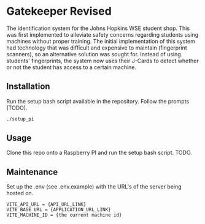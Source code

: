 # Gatekeeper Revised

The identification system for the Johns Hopkins WSE student shop. This was first implemented to alleviate safety concerns regarding students using machines without proper training. The initial implementation of this system had technology that was difficult and expensive to maintain (fingerprint scanners), so an alternative solution was sought for. Instead of using students' fingerprints, the system now uses their J-Cards to detect whether or not the student has access to a certain machine.

## Installation 

Run the setup bash script available in the repository. Follow the prompts (TODO).
```bash
./setup_pi
```

## Usage

Clone this repo onto a Raspberry PI and run the setup bash script. 
TODO.

## Maintenance

Set up the .env (see .env.example) with the URL's of the server being hosted on.

```env
VITE_API_URL = {API_URL_LINK}
VITE_BASE_URL = {APPLICATION_URL_LINK}
VITE_MACHINE_ID = {the current machine id}
```












